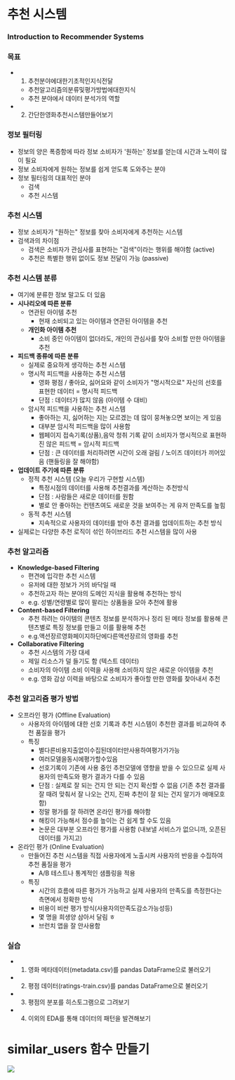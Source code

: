 # 추천 시스템

### Introduction to Recommender Systems

### 목표

- 1. 추천분야에대한기초적인지식전달
    - 추천알고리즘의분류및평가방법에대한지식
    - 추천 분야에서 데이터 분석가의 역할
- 2. 간단한영화추천시스템만들어보기

### 정보 필터링

- 정보의 양은 폭증함에 따라 정보 소비자가 '원하는' 정보를 얻는데 시간과 노력이 많이 필요
- 정보 소비자에게 원하는 정보를 쉽게 얻도록 도와주는 분야
- 정보 필터링의 대표적인 분야
    - 검색
    - 추천 시스템

### 추천 시스템

- 정보 소비자가 "원하는" 정보를 찾아 소비자에게
추천하는 시스템
- 검색과의 차이점
    - 검색은 소비자가 관심사를 표현하는 "검색"이라는 행위를 해야함 (active)
    - 추천은 특별한 행위 없이도 정보 전달이 가능 (passive)

### 추천 시스템 분류

- 여기에 분류한 정보 말고도 더 있음
- **시나리오에 따른 분류**
    - 연관된 아이템 추천
        - 현재 소비되고 있는 아이템과 연관된 아이템을 추천
    - **개인화 아이템 추천**
        - 소비 중인 아이템이 없더라도, 개인의 관심사를 찾아 소비할 만한 아이템을 추천
- **피드백 종류에 따른 분류**
    - 실제로 중요하게 생각하는 추천 시스템
    - 명시적 피드백을 사용하는 추천 시스템
        - 영화 평점 / 좋아요, 싫어요와 같이 소비자가 "명시적으로" 자신의 선호를 표현한 데이터 = 명시적 피드백
        - 단점 : 데이터가 많지 않음 (아이템 수 대비)
    - 암시적 피드백을 사용하는 추천 시스템
        - 좋아하는 지, 싫어하는 지는 모르겠는 데 많이 뭉쳐놓으면 보이는 게 있음
        - 대부분 암시적 피드백을 많이 사용함
        - 웹페이지 접속기록(상품),음악 청취 기록 같이 소비자가 명시적으로 표현하진 않은 피드백 = 암시적 피드백
        - 단점 : 큰 데이터를 처리하려면 시간이 오래 걸림 / 노이즈 데이터가 끼어있음 (핸들링을 잘 해야함)
- **업데이트 주기에 따른 분류**
    - 정적 추천 시스템 (오늘 우리가 구현할 시스템)
        - 특정시점의 데이터를 사용해 추천결과를 계산하는 추천방식
        - 단점 : 사람들은 새로운 데이터를 원함
        - 별로 안 좋아하는 컨텐츠여도 새로운 것을 보여주는 게 유저 만족도를 높힘
    - 동적 추천 시스템
        - 지속적으로 사용자의 데이터를 받아 추천 결과를 업데이트하는 추천 방식
- 실제로는 다양한 추천 로직이 섞인 하이브리드 추천 시스템을 많이 사용

### 추천 알고리즘

- **Knowledge-based Filtering**
    - 편견에 입각한 추천 시스템
    - 유저에 대한 정보가 거의 바닥일 때
    - 추천하고자 하는 분야의 도메인 지식을 활용해 추천하는 방식
    - e.g. 성별/연령별로 많이 팔리는 상품들을 모아 추천에 활용
- **Content-based Filtering**
    - 추천 하려는 아이템의 콘텐츠 정보를 분석하거나 정리
    된 메타 정보를 활용해 콘텐츠별로 특징 정보를 만들고
    이를 활용해 추천
    - e.g.액션장르영화페이지하단에다른액션장르의
    영화를 추천
- **Collaborative Filtering**
    - 추천 시스템의 가장 대세
    - 제일 리소스가 덜 들기도 함 (텍스트 데이터)
    - 소비자의 아이템 소비 이력을 사용해 소비하지 않은 새로운 아이템을 추천
    - e.g. 영화 감상 이력을 바탕으로 소비자가 좋아할 만한
    영화를 찾아내서 추천

### 추천 알고리즘 평가 방법

- 오프라인 평가 (Offline Evaluation)
    - 사용자의 아이템에 대한 선호 기록과 추천 시스템이
    추천한 결과를 비교하여 추천 품질을 평가
    - 특징
        - 별다른비용지출없이수집된데이터만사용하여평가가가능
        - 여러모델을동시에평가할수있음
        - 선호기록이 기존에 사용 중인 추천모델에 영향을 받을 수 있으므로 실제 사용자의 만족도와 평가 결과가 다를 수 있음
        - 단점 : 실제로 잘 되는 건지 안 되는 건지 확신할 수 없음 (기존 추천 결과를 잘 때려 맞춰서 잘 나오는 건지, 진짜 추천이 잘 되는 건지 알기가 애매모호함)
        - 정말 평가를 잘 하려면 온라인 평가를 해야함
        - 해킹이 가능해서 점수를 높이는 건 쉽게 할 수도 있음
        - 논문은 대부분 오프라인 평가를 사용함 (내보낼 서비스가 없으니까, 오픈된 데이터를 가지고)
- 온라인 평가 (Online Evaluation)
    - 만들어진 추천 시스템을 직접 사용자에게 노출시켜 사용자의 반응을 수집하여 추천 품질을 평가
        - A/B 테스트나 통계적인 샘플링을 적용
    - 특징
        - 시간의 흐름에 따른 평가가 가능하고 실제 사용자의 만족도를 측정한다는 측면에서 정확한 방식
        - 비용이 비싼 평가 방식(사용자의만족도감소가능성등)
        - 몇 명을 희생양 삼아서 달림 ㅎ
        - 브런치 앱을 잘 안사용함

### 실습

- 1. 영화 메타데이터(metadata.csv)를 pandas DataFrame으로 불러오기
- 2. 평점 데이터(ratings-train.csv)를 pandas DataFrame으로 불러오기
- 3. 평점의 분포를 히스토그램으로 그려보기
- 4. 이외의 EDA를 통해 데이터의 패턴을 발견해보기

# similar_users 함수 만들기

![](Untitled-f042efd4-2d13-4283-95c8-b856d9740078.png)